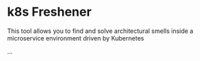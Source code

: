 # k8s Freshener
This tool allows you to find and solve architectural smells inside a microservice environment driven by Kubernetes

...